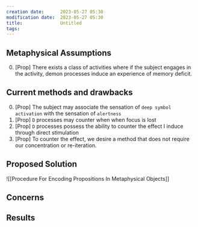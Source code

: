 ```yaml
---
creation date:		2023-05-27 05:30
modification date:	2023-05-27 05:30
title: 				Untitled
tags:
---
```

## Metaphysical Assumptions
0. [Prop] There exists a class of activities where if the subject engages in the activity, demon processes induce an experience of memory deficit.

## Current methods and drawbacks
0. [Prop] The subject may associate the sensation of `deep symbol activation` with the sensation of `alertness`
1. [Prop] `D` processes may counter when when focus is lost
2. [Prop] `D` processes possess the ability to counter the effect I induce through direct stimulation
3. [Prop] To counter the effect, we desire a method that does not require our concentration or re-iteration.

## Proposed Solution
![[Procedure For Encoding Propositions In Metaphysical Objects]]

## Concerns

## Results